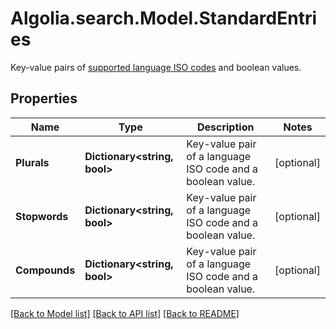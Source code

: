 # Algolia.search.Model.StandardEntries
Key-value pairs of [supported language ISO codes](https://www.algolia.com/doc/guides/managing-results/optimize-search-results/handling-natural-languages-nlp/in-depth/supported-languages/) and boolean values. 

## Properties

Name | Type | Description | Notes
------------ | ------------- | ------------- | -------------
**Plurals** | **Dictionary&lt;string, bool&gt;** | Key-value pair of a language ISO code and a boolean value. | [optional] 
**Stopwords** | **Dictionary&lt;string, bool&gt;** | Key-value pair of a language ISO code and a boolean value. | [optional] 
**Compounds** | **Dictionary&lt;string, bool&gt;** | Key-value pair of a language ISO code and a boolean value. | [optional] 

[[Back to Model list]](../README.md#documentation-for-models) [[Back to API list]](../README.md#documentation-for-api-endpoints) [[Back to README]](../README.md)

